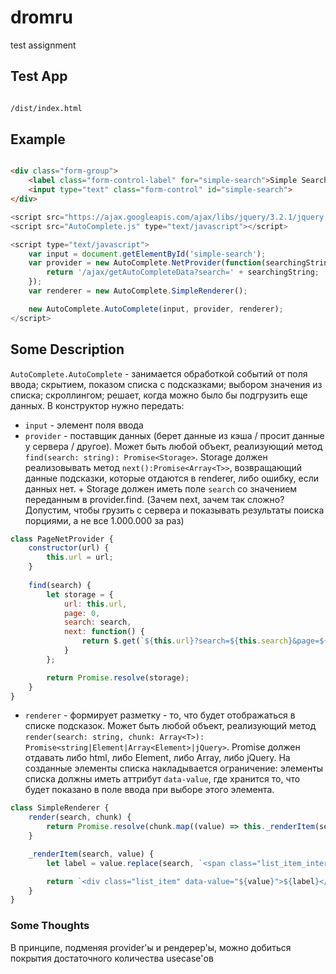 # dromru
test assignment

<h2>Test App</h2>

```html

/dist/index.html
```

<h2>Example</h2>

```html

<div class="form-group">
    <label class="form-control-label" for="simple-search">Simple Search: </label>
    <input type="text" class="form-control" id="simple-search">
</div>
```

```js
<script src="https://ajax.googleapis.com/ajax/libs/jquery/3.2.1/jquery.min.js"></script>
<script src="AutoComplete.js" type="text/javascript"></script>

<script type="text/javascript">
    var input = document.getElementById('simple-search');
    var provider = new AutoComplete.NetProvider(function(searchingString) {
        return '/ajax/getAutoCompleteData?search=' + searchingString;
    });
    var renderer = new AutoComplete.SimpleRenderer();

    new AutoComplete.AutoComplete(input, provider, renderer);
</script>
```

<h2>Some Description</h2>

`AutoComplete.AutoComplete` - занимается обработкой событий от поля ввода; скрытием, показом списка с подсказками; выбором
значения из списка; скроллингом; решает, когда можно было бы подгрузить еще данных. В конструктор нужно передать:
- `input` - элемент поля ввода
- `provider` - поставщик данных (берет данные из кэша / просит данные у сервера / другое). Может быть любой объект, реализующий
метод `find(search: string): Promise<Storage>`. Storage должен реализовывать метод `next():Promise<Array<T>>`, возвращающий
данные подсказки, которые отдаются в renderer, либо ошибку, если данных нет. + Storage должен иметь поле `search` со значением
переданным в provider.find. (Зачем next, зачем так сложно? Допустим, чтобы грузить с сервера и показывать результаты 
поиска порциями, а не все 1.000.000 за раз)

```js
class PageNetProvider {
    constructor(url) {
        this.url = url;
    }
    
    find(search) {
        let storage = {
            url: this.url,
            page: 0,
            search: search,
            next: function() {
                return $.get(`${this.url}?search=${this.search}&page=${++this.page}`)
            }
        };

        return Promise.resolve(storage);
    }
}
```

- `renderer` - формирует разметку - то, что будет отображаться в списке подсказок. Может быть любой объект, 
реализующий метод `render(search: string, chunk: Array<T>): Promise<string|Element|Array<Element>|jQuery>`. Promise 
должен отдавать либо html, либо Element, либо Array<Element>, либо jQuery. На созданные элементы списка 
накладывается ограничение: элементы списка должны иметь аттрибут `data-value`, где хранится то, что будет показано 
в поле ввода при выборе этого элемента.

```js
class SimpleRenderer {
    render(search, chunk) {
        return Promise.resolve(chunk.map((value) => this._renderItem(search, value)));
    }

    _renderItem(search, value) {
        let label = value.replace(search, `<span class="list_item_intersection">${search}</span>`);

        return `<div class="list_item" data-value="${value}">${label}</div>`;
    }
}
```

<h3>Some Thoughts</h3>
В принципе, подменяя provider'ы и рендерер'ы, можно добиться покрытия достаточного количества usecase'ов
